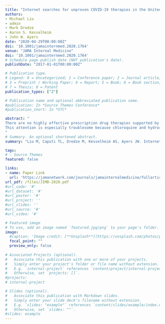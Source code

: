 ```yaml
---
title: "Internet searches for unproven COVID-19 therapies in the United States"
authors:
- Michael Liu 
- admin
- Mark Dredze
- Aaron S. Kesselheim
- John W. Ayers
date: "2020-04-29T00:00:00Z"
doi: '10.1001/jamainternmed.2020.1764'
venue: "JAMA Internal Medicine"
doi: '10.1001/jamainternmed.2020.1764'
# Schedule page publish date (NOT publication's date). 
publishDate: "2017-01-01T00:00:00Z"

# Publication type.
# Legend: 0 = Uncategorized; 1 = Conference paper; 2 = Journal article;
# 3 = Preprint / Working Paper; 4 = Report; 5 = Book; 6 = Book section;
# 7 = Thesis; 8 = Patent 
publication_types: ["2"]

# Publication name and optional abbreviated publication name. 
#publication: In *Source Themes Conference*
#publication_short: In *STC*

abstract: "
There are no highly effective prescription drug therapies supported by any reliable evidence for the ongoing coronavirus disease 2019 (COVID-19) pandemic of severe acute respiratory syndrome coronavirus 2. However, fears among the public can lead to searches for unproven therapies. Therefore, when several high-profile figures, including entrepreneur Elon Musk and President Donald Trump, endorsed the use of chloroquine, a malarial prophylaxis drug, and hydroxychloroquine (with the antibiotic azithromycin), a lupus and rheumatoid arthritis treatment, to treat COVID-19, it drew massive public attention that could shape individual decision-making.
This attention is especially troublesome because chloroquine and hydroxychloroquine (1) are thus far only known to inhibit severe acute respiratory syndrome coronavirus 2 in vitro,1 (2) have potential cardiovascular toxic effects,2 and (3) can be confused with commercially available chloroquine-containing products, such as aquarium cleaner. Poisonings, including 1 fatality, attributed to persons taking chloroquine to prevent or treat COVID-19 without the supervision of a licensed physician have already been reported.3 To better understand the scope of demand for these drugs, we examined internet searches indicative of shopping for chloroquine and hydroxychloroquine.4
"
# Summary. An optional shortened abstract.
summary: "Liu M, Caputi TL, Dredze M, Kesselheim AS, Ayers JW. Internet searches for unproven COVID-19 therapies in the United States. JAMA Intern Med. Forthcoming."

tags:
# - Source Themes
featured: false

links:
- name: Paper Link
  url: 'https://jamanetwork.com/journals/jamainternalmedicine/fullarticle/2765361'
url_pdf: /files/JIMD-2020.pdf
#url_code: '#'
#url_dataset: '#'
#url_poster: '#'
#url_project: ''
#url_slides: ''
#url_source: '#'
#url_video: '#'

# Featured image
# To use, add an image named `featured.jpg/png` to your page's folder. 
image:
  #caption: 'Image credit: [**Unsplash**](https://unsplash.com/photos/pLCdAaMFLTE)'
  focal_point: ""
  preview_only: false
 
# Associated Projects (optional).
#   Associate this publication with one or more of your projects.
#   Simply enter your project's folder or file name without extension.
#   E.g. `internal-project` references `content/project/internal-project/index.md`.
#   Otherwise, set `projects: []`.
#projects:
# internal-project

# Slides (optional).
#   Associate this publication with Markdown slides.
#   Simply enter your slide deck's filename without extension.
#   E.g. `slides: "example"` references `content/slides/example/index.md`.
#   Otherwise, set `slides: ""`.
#slides: example
---
```

